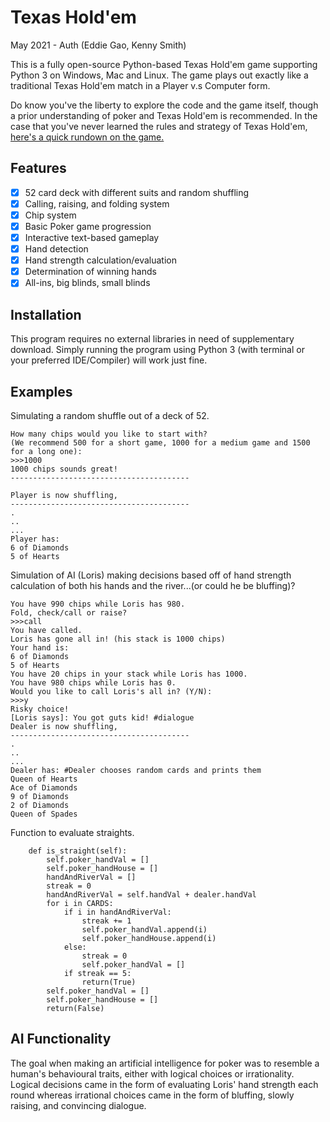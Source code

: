 # Texas Hold'em

May 2021 -
Auth (Eddie Gao, Kenny Smith)


This is a fully open-source Python-based Texas Hold'em game supporting Python 3 on Windows, Mac and Linux. The game plays out exactly like a traditional Texas Hold'em match in a Player v.s Computer form.


Do know you've the liberty to explore the code and the game itself, though a prior understanding of poker and Texas Hold'em is recommended. In the case that you've never learned the rules and strategy of Texas Hold'em,  [here's a quick rundown on the game.](https://www.wikihow.com/Play-Poker)

## Features

- [x] 52 card deck with different suits and random shuffling
- [x] Calling, raising, and folding system
- [x] Chip system
- [x] Basic Poker game progression
- [x] Interactive text-based gameplay
- [x] Hand detection 
- [x] Hand strength calculation/evaluation
- [x] Determination of winning hands
- [x] All-ins, big blinds, small blinds

## Installation

This program requires no external libraries in need of supplementary download. Simply running the program using Python 3 (with terminal or your preferred IDE/Compiler) will work just fine.

## Examples

Simulating a random shuffle out of a deck of 52.
```
How many chips would you like to start with?
(We recommend 500 for a short game, 1000 for a medium game and 1500 for a long one): 
>>>1000
1000 chips sounds great!
----------------------------------------

Player is now shuffling, 
----------------------------------------
.
..
...
Player has: 
6 of Diamonds
5 of Hearts

```
Simulation of AI (Loris) making decisions based off of hand strength calculation of both his hands and the river...(or could he be bluffing)?
```
You have 990 chips while Loris has 980.
Fold, check/call or raise? 
>>>call
You have called.
Loris has gone all in! (his stack is 1000 chips)
Your hand is: 
6 of Diamonds
5 of Hearts
You have 20 chips in your stack while Loris has 1000.
You have 980 chips while Loris has 0.
Would you like to call Loris's all in? (Y/N): 
>>>y
Risky choice!
[Loris says]: You got guts kid! #dialogue
Dealer is now shuffling, 
----------------------------------------
.
..
...
Dealer has: #Dealer chooses random cards and prints them
Queen of Hearts
Ace of Diamonds
9 of Diamonds
2 of Diamonds
Queen of Spades
```

Function to evaluate straights.
```
	def is_straight(self):
        self.poker_handVal = []
        self.poker_handHouse = []
        handAndRiverVal = []
        streak = 0
        handAndRiverVal = self.handVal + dealer.handVal
        for i in CARDS:
            if i in handAndRiverVal:
                streak += 1
                self.poker_handVal.append(i)
                self.poker_handHouse.append(i)
            else:
                streak = 0
                self.poker_handVal = []
            if streak == 5:
                return(True)
        self.poker_handVal = []
        self.poker_handHouse = []
        return(False)
```

## AI Functionality

The goal when making an artificial intelligence for poker was to resemble a human's behavioural traits, either with logical choices or irrationality. Logical decisions came in the form of evaluating Loris' hand strength each round whereas irrational choices came in the form of bluffing, slowly raising, and convincing dialogue.

